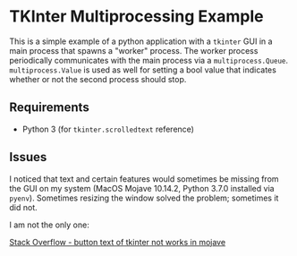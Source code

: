 # TKInter Multiprocessing Example

This is a simple example of a python application with a `tkinter` GUI in a main process that spawns a "worker" process. The worker process periodically communicates with the main process via a `multiprocess.Queue`. `multiprocess.Value` is used as well for setting a bool value that indicates whether or not the second process should stop.

## Requirements

- Python 3 (for `tkinter.scrolledtext` reference)

## Issues

I noticed that text and certain features would sometimes be missing from the GUI on my system (MacOS Mojave 10.14.2, Python 3.7.0 installed via `pyenv`). Sometimes resizing the window solved the problem; sometimes it did not.

I am not the only one:

[Stack Overflow - button text of tkinter not works in mojave](https://stackoverflow.com/questions/52529403/button-text-of-tkinter-not-works-in-mojave)
